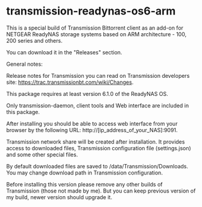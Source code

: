 # transmission-readynas-os6-arm

This is a special build of Transmission Bittorrent client as an add-on for NETGEAR ReadyNAS storage systems based on ARM architecture - 100, 200 series and others.

You can download it in the "Releases" section.

General notes:

Release notes for Transmission you can read on Transmission developers site: https://trac.transmissionbt.com/wiki/Changes.

This package requires at least version 6.1.0 of the ReadyNAS OS. 

Only transmission-daemon, client tools and Web interface are included in this package.

After installing you should be able to access web interface from your browser by the following URL: http://[ip_address_of_your_NAS]:9091.

Transmission network share will be created after installation. It provides access to downloaded files, Transmission configuration file (settings.json) and some other special files.

By default downloaded files are saved to /data/Transmission/Downloads. You may change download path in Transmission configuration.

Before installing this version please remove any other builds of Transmission (those not made by me). But you can keep previous version of my build, newer version should upgrade it.
